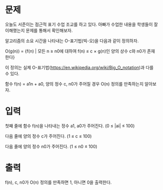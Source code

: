 # 문제

오늘도 서준이는 점근적 표기 수업 조교를 하고 있다. 아빠가 수업한 내용을 학생들이 잘 이해했는지 문제를 통해서 확인해보자.

알고리즘의 소요 시간을 나타내는 O-표기법(빅-오)을 다음과 같이 정의하자.

O(g(n)) = {f(n) | 모든 n ≥ n0에 대하여 f(n) ≤ c × g(n)인 양의 상수 c와 n0가 존재한다}

이 정의는 실제 O-표기법(https://en.wikipedia.org/wiki/Big_O_notation)과 다를 수 있다.

함수 f(n) = a1n + a0, 양의 정수 c, n0가 주어질 경우 O(n) 정의를 만족하는지 알아보자.

# 입력

첫째 줄에 함수 f(n)을 나타내는 정수 a1, a0가 주어진다. (0 ≤ |ai| ≤ 100)

다음 줄에 양의 정수 c가 주어진다. (1 ≤ c ≤ 100)

다음 줄에 양의 정수 n0가 주어진다. (1 ≤ n0 ≤ 100)

# 출력

f(n), c, n0가 O(n) 정의를 만족하면 1, 아니면 0을 출력한다.
